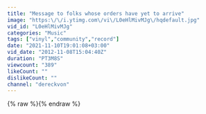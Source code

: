 ```yaml
---
title: "Message to folks whose orders have yet to arrive"
image: "https:\/\/i.ytimg.com\/vi\/L0eHlMivMJg\/hqdefault.jpg"
vid_id: "L0eHlMivMJg"
categories: "Music"
tags: ["vinyl","community","record"]
date: "2021-11-10T19:01:08+03:00"
vid_date: "2012-11-08T15:04:40Z"
duration: "PT3M8S"
viewcount: "389"
likeCount: ""
dislikeCount: ""
channel: "dereckvon"
---
```

{% raw %}{% endraw %}
